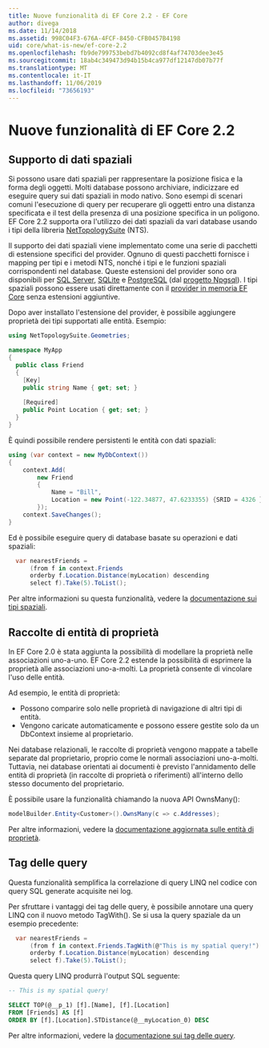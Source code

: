 ```yaml
---
title: Nuove funzionalità di EF Core 2.2 - EF Core
author: divega
ms.date: 11/14/2018
ms.assetid: 998C04F3-676A-4FCF-8450-CFB0457B4198
uid: core/what-is-new/ef-core-2.2
ms.openlocfilehash: fb9de799753bebd7b4092cd8f4af74703dee3e45
ms.sourcegitcommit: 18ab4c349473d94b15b4ca977df12147db07b77f
ms.translationtype: MT
ms.contentlocale: it-IT
ms.lasthandoff: 11/06/2019
ms.locfileid: "73656193"
---
```

# <a name="new-features-in-ef-core-22"></a>Nuove funzionalità di EF Core 2.2

## <a name="spatial-data-support"></a>Supporto di dati spaziali

Si possono usare dati spaziali per rappresentare la posizione fisica e la forma degli oggetti.
Molti database possono archiviare, indicizzare ed eseguire query sui dati spaziali in modo nativo.
Sono esempi di scenari comuni l'esecuzione di query per recuperare gli oggetti entro una distanza specificata e il test della presenza di una posizione specifica in un poligono.
EF Core 2.2 supporta ora l'utilizzo dei dati spaziali da vari database usando i tipi della libreria [NetTopologySuite](https://github.com/NetTopologySuite/NetTopologySuite) (NTS).

Il supporto dei dati spaziali viene implementato come una serie di pacchetti di estensione specifici del provider.
Ognuno di questi pacchetti fornisce i mapping per tipi e i metodi NTS, nonché i tipi e le funzioni spaziali corrispondenti nel database.
Queste estensioni del provider sono ora disponibili per [SQL Server](https://www.nuget.org/packages/Microsoft.EntityFrameworkCore.SqlServer.NetTopologySuite/), [SQLite](https://www.nuget.org/packages/Microsoft.EntityFrameworkCore.Sqlite.NetTopologySuite/) e [PostgreSQL](https://www.nuget.org/packages/Npgsql.EntityFrameworkCore.PostgreSQL.NetTopologySuite/) (dal [progetto Npgsql](https://www.npgsql.org/)).
I tipi spaziali possono essere usati direttamente con il [provider in memoria EF Core](xref:core/providers/in-memory/index) senza estensioni aggiuntive.

Dopo aver installato l'estensione del provider, è possibile aggiungere proprietà dei tipi supportati alle entità. Esempio:

``` csharp
using NetTopologySuite.Geometries;

namespace MyApp
{
  public class Friend
  {
    [Key]
    public string Name { get; set; }
  
    [Required]
    public Point Location { get; set; }
  }
}
```

È quindi possibile rendere persistenti le entità con dati spaziali:

``` csharp
using (var context = new MyDbContext())
{
    context.Add(
        new Friend
        {
            Name = "Bill",
            Location = new Point(-122.34877, 47.6233355) {SRID = 4326 }
        });
    context.SaveChanges();
}
```

Ed è possibile eseguire query di database basate su operazioni e dati spaziali:

``` csharp
  var nearestFriends =
      (from f in context.Friends
      orderby f.Location.Distance(myLocation) descending
      select f).Take(5).ToList();
```

Per altre informazioni su questa funzionalità, vedere la [documentazione sui tipi spaziali](xref:core/modeling/spatial).

## <a name="collections-of-owned-entities"></a>Raccolte di entità di proprietà

In EF Core 2.0 è stata aggiunta la possibilità di modellare la proprietà nelle associazioni uno-a-uno.
EF Core 2.2 estende la possibilità di esprimere la proprietà alle associazioni uno-a-molti.
La proprietà consente di vincolare l'uso delle entità.

Ad esempio, le entità di proprietà:

- Possono comparire solo nelle proprietà di navigazione di altri tipi di entità.
- Vengono caricate automaticamente e possono essere gestite solo da un DbContext insieme al proprietario.

Nei database relazionali, le raccolte di proprietà vengono mappate a tabelle separate dal proprietario, proprio come le normali associazioni uno-a-molti.
Tuttavia, nei database orientati ai documenti è previsto l'annidamento delle entità di proprietà (in raccolte di proprietà o riferimenti) all'interno dello stesso documento del proprietario.

È possibile usare la funzionalità chiamando la nuova API OwnsMany():

``` csharp
modelBuilder.Entity<Customer>().OwnsMany(c => c.Addresses);
```

Per altre informazioni, vedere la [documentazione aggiornata sulle entità di proprietà](xref:core/modeling/owned-entities#collections-of-owned-types).

## <a name="query-tags"></a>Tag delle query

Questa funzionalità semplifica la correlazione di query LINQ nel codice con query SQL generate acquisite nei log.

Per sfruttare i vantaggi dei tag delle query, è possibile annotare una query LINQ con il nuovo metodo TagWith().
Se si usa la query spaziale da un esempio precedente:

``` csharp
  var nearestFriends =
      (from f in context.Friends.TagWith(@"This is my spatial query!")
      orderby f.Location.Distance(myLocation) descending
      select f).Take(5).ToList();
```

Questa query LINQ produrrà l'output SQL seguente:

``` sql
-- This is my spatial query!

SELECT TOP(@__p_1) [f].[Name], [f].[Location]
FROM [Friends] AS [f]
ORDER BY [f].[Location].STDistance(@__myLocation_0) DESC
```

Per altre informazioni, vedere la [documentazione sui tag delle query](xref:core/querying/tags).
